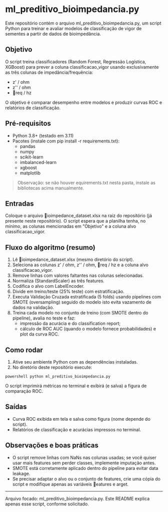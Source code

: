 ﻿# ml_preditivo_bioimpedancia.py

Este repositório contém o arquivo ml_preditivo_bioimpedancia.py, um script Python para treinar e avaliar modelos de classificação de vigor de sementes a partir de dados de bioimpedância.

## Objetivo
O script treina classificadores (Random Forest, Regressão Logística, XGBoost) para prever a coluna classificacao_vigor usando exclusivamente as três colunas de impedância/frequência:

- z' / ohm
- z'' / ohm
- req / hz

O objetivo é comparar desempenho entre modelos e produzir curvas ROC e relatórios de classificação.

## Pré-requisitos
- Python 3.8+ (testado em 3.11)
- Pacotes (instale com pip install -r requirements.txt):
  - pandas
  - numpy
  - scikit-learn
  - imbalanced-learn
  - xgboost
  - matplotlib

> Observação: se não houver equirements.txt nesta pasta, instale as bibliotecas acima manualmente.

## Entradas
Coloque o arquivo ioimpedance_dataset.xlsx na raiz do repositório (já presente neste repositório). O script espera que a planilha tenha, no mínimo, as colunas mencionadas em "Objetivo" e a coluna alvo classificacao_vigor.

## Fluxo do algoritmo (resumo)
1. Lê ioimpedance_dataset.xlsx (mesmo diretório do script).
2. Seleciona as colunas z' / ohm, z'' / ohm, req / hz e a coluna alvo classificacao_vigor.
3. Remove linhas com valores faltantes nas colunas selecionadas.
4. Normaliza (StandardScaler) as três features.
5. Codifica o alvo com LabelEncoder.
6. Divide em treino/teste (25% teste) com estratificação.
7. Executa Validação Cruzada estratificada (5 folds) usando pipelines com SMOTE (oversampling) seguido do modelo  isto evita vazamento de dados na validação.
8. Treina cada modelo no conjunto de treino (com SMOTE dentro do pipeline), avalia no teste e faz:
   - impressão da acurácia e do classification report;
   - cálculo de ROC AUC (quando o modelo fornece probabilidades) e plot da curva ROC.

## Como rodar
1. Ative seu ambiente Python com as dependências instaladas.
2. No diretório deste repositório execute:

`powershell
python ml_preditivo_bioimpedancia.py
`

O script imprimirá métricas no terminal e exibirá (e salva) a figura de comparação ROC.

## Saídas
- Curva ROC exibida em tela e salva como figura (nome depende do script).
- Relatórios de classificação e acurácias impressos no terminal.

## Observações e boas práticas
- O script remove linhas com NaNs nas colunas usadas; se você quiser usar mais features sem perder classes, implemente imputação antes.
- SMOTE está corretamente aplicado dentro do pipeline para evitar data leakage.
- Se precisar adaptar o alvo ou o conjunto de features, crie uma cópia do script e modifique apenas as variáveis eatures e 	arget.

---

Arquivo focado: ml_preditivo_bioimpedancia.py. Este README explica apenas esse script, conforme solicitado.
